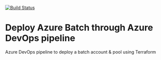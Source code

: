 [![Build Status](https://dev.azure.com/scottcollins87/batch-pipeline/_apis/build/status/scollins87.batch-pipeline?branchName=master)](https://dev.azure.com/scottcollins87/batch-pipeline/_build/latest?definitionId=5&branchName=master)

# Deploy Azure Batch through Azure DevOps pipeline
Azure DevOps pipeline to deploy a batch account &amp; pool using Terraform
